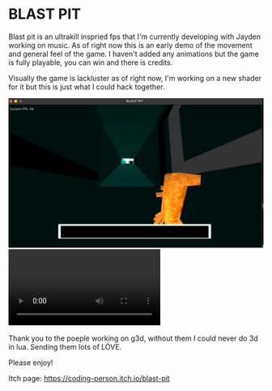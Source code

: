 # BLAST PIT
Blast pit is an ultrakill inspried fps that I'm currently developing with Jayden working on music. As of right now this is an early demo of the movement and general feel of the game. I haven't added any animations but the game is fully playable, you can win and there is credits.

Visually the game is lackluster as of right now, I'm working on a new shader for it but this is just what I could hack together.

![screenshot](screenshot.png)
![GameplayDemo](GameplayDemo.mov)

Thank you to the poeple working on g3d, without them I could never do 3d in lua. Sending them lots of LÖVE.

Please enjoy!

Itch page:
https://coding-person.itch.io/blast-pit